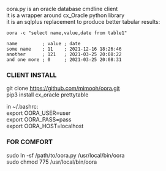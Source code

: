 oora.py is an oracle database cmdline client  
it is a wrapper around cx_Oracle python library  
it is an sqlplus replacement to produce better tabular results:

	oora -c "select name,value,date from table1"  

	name         ; value ; date                
	some name    ; 11    ; 2021-12-16 18:26:46 
	another      ; 121   ; 2021-03-25 20:08:22 
	and one more ; 0     ; 2021-03-25 20:08:31 


### CLIENT INSTALL

git clone https://github.com/mimooh/oora.git  
pip3 install cx_oracle prettytable  

in ~/.bashrc:  
export OORA_USER=user  
export OORA_PASS=pass  
export OORA_HOST=localhost

### FOR COMFORT

sudo ln -sf /path/to/oora.py /usr/local/bin/oora  
sudo chmod 775 /usr/local/bin/oora  

